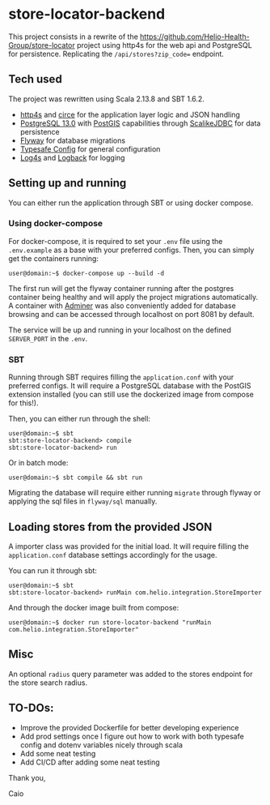 # store-locator-backend

This project consists in a rewrite of the https://github.com/Helio-Health-Group/store-locator project using http4s for the web api and PostgreSQL for persistence. Replicating the `/api/stores?zip_code=` endpoint.

## Tech used

The project was rewritten using Scala 2.13.8 and SBT 1.6.2.

- [http4s](https://http4s.org) and [circe](https://circe.github.io/circe/) for the application layer logic and JSON handling
- [PostgreSQL 13.0](https://www.postgresql.org) with [PostGIS](https://postgis.net) capabilities through [ScalikeJDBC](http://scalikejdbc.org) for data persistence
- [Flyway](https://flywaydb.org) for database migrations
- [Typesafe Config](https://github.com/lightbend/config) for general configuration
- [Log4s](https://github.com/Log4s/log4s) and [Logback](https://logback.qos.ch) for logging

## Setting up and running

You can either run the application through SBT or using docker compose.

### Using docker-compose

For docker-compose, it is required to set your `.env` file using the `.env.example` as a base with your preferred configs. Then, you can simply get the containers running:

```console
user@domain:~$ docker-compose up --build -d
```

The first run will get the flyway container running after the postgres container being healthy and will apply the project migrations automatically. A container with [Adminer](https://www.adminer.org) was also conveniently added for database browsing and can be accessed through localhost on port 8081 by default.

The service will be up and running in your localhost on the defined `SERVER_PORT` in the `.env`.

### SBT

Running through SBT requires filling the `application.conf` with your preferred configs. It will require a PostgreSQL database with the PostGIS extension installed (you can still use the dockerized image from compose for this!).

Then, you can either run through the shell:

```console
user@domain:~$ sbt
sbt:store-locator-backend> compile
sbt:store-locator-backend> run
```

Or in batch mode:
```console
user@domain:~$ sbt compile && sbt run
```

Migrating the database will require either running `migrate` through flyway or applying the sql files in `flyway/sql` manually.

## Loading stores from the provided JSON

A importer class was provided for the initial load. It will require filling the `application.conf` database settings accordingly for the usage.

You can run it through sbt:

```console
user@domain:~$ sbt
sbt:store-locator-backend> runMain com.helio.integration.StoreImporter
```

And through the docker image built from compose:

```console
user@domain:~$ docker run store-locator-backend "runMain com.helio.integration.StoreImporter"
```

## Misc

An optional `radius` query parameter was added to the stores endpoint for the store search radius.

## TO-DOs:

- Improve the provided Dockerfile for better developing experience
- Add prod settings once I figure out how to work with both typesafe config and dotenv variables nicely through scala
- Add some neat testing
- Add CI/CD after adding some neat testing

Thank you,

Caio
